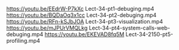 https://youtu.be/EEdrW-P7kXc Lect-34-pt1-debuging.mp4
https://youtu.be/BQDaOq3x1cc Lect-34-pt2-debuging.mp4
https://youtu.be/RFn-kSJbJOA Lect-34-pt3-visualization.mp4
https://youtu.be/mJPUrVMQLkg Lect-34-pt4-system-calls-web-debuging.mp4
https://youtu.be/EKEVAD8fq5M Lect-34-2150-pt5-profiling.mp4
